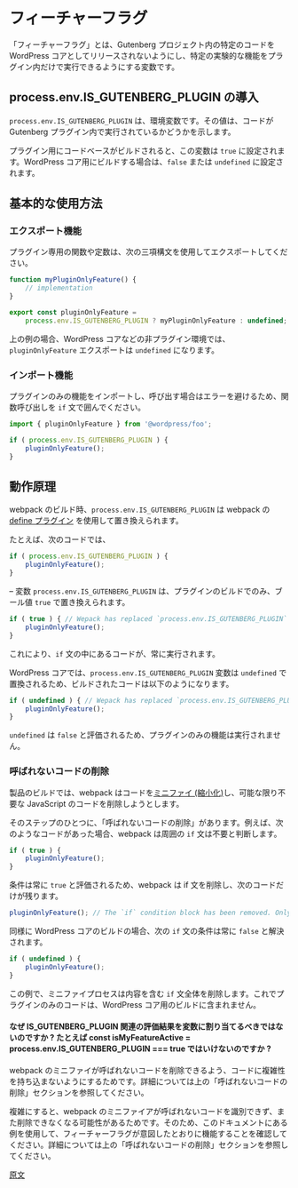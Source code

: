 <!--
# Feature Flags
 -->
# フィーチャーフラグ

<!--
With phase 2 of the Gutenberg project there's a need for improved control over how code changes are released. Newer features developed for phase 2 and beyond should only be released to the Gutenberg plugin, while improvements and bug fixes should still continue to make their way into core releases.

The technique for handling this is known as a 'feature flag'.
 -->
<!-- 
Gutenberg プロジェクトのフェーズ2を開始するにあたってはコード変更のリリースコントロールを改良する必要がありました。フェーズ2以降で開発された新しい機能は Gutenberg プラグインとしてリリースする一方、改良やバグの修正は引き続きコアリリースに反映しなければなりません。

こうした処理技術は「フィーチャーフラグ」として知られています。
 -->
<!-- 
Often in the Gutenberg project, there's a need to control whether the code we write is shipped to WordPress core, or whether certain more experimental features are only active in the plugin.
 -->
<!-- 
Gutenberg プロジェクトでは、しばしば、書いたコードが WordPress コアとしてリリースされるのか、それとも、特定の実験的な機能がプラグインでのみ有効なのかを制御する必要があります。
 -->
<!-- 
Often this is handled using a 'feature flag'.
 -->
<!-- 
多くの場合、このような要求は「フィーチャーフラグ」を使用して処理されます。
 -->
<!--
## Introducing `process.env.GUTENBERG_PHASE`

The `process.env.GUTENBERG_PHASE` is an environment variable containing a number that represents the phase. When the codebase is built for the plugin, this variable will be set to `2`. When building for core, it will be set to `1`.
 -->
<!-- 
## process.env.GUTENBERG_PHASE の導入

`process.env.GUTENBERG_PHASE` はフェーズ番号を示す環境変数です。コードをプラグインとしてビルドする際、この変数を `2` にセットします。コアとしてビルドする際には `1` にセットします。
 -->
<!-- 
'Feature flags' are variables that allow you to prevent specific code in the Gutenberg project from being shipped to WordPress core, and to run certain experimental features only in the plugin.
 -->
「フィーチャーフラグ」とは、Gutenberg プロジェクト内の特定のコードを WordPress コアとしてリリースされないようにし、特定の実験的な機能をプラグイン内だけで実行できるようにする変数です。

<!-- 
## Introducing `process.env.IS_GUTENBERG_PLUGIN`
 -->
## process.env.IS_GUTENBERG_PLUGIN の導入

<!-- 
The `process.env.IS_GUTENBERG_PLUGIN` is an environment variable whose value 'flags' whether code is running within the Gutenberg plugin. 

When the codebase is built for the plugin, this variable will be set to `true`. When building for WordPress core, it will be set to `false` or `undefined`.
 -->
`process.env.IS_GUTENBERG_PLUGIN` は、環境変数です。その値は、コードが Gutenberg プラグイン内で実行されているかどうかを示します。

プラグイン用にコードベースがビルドされると、この変数は `true` に設定されます。WordPress コア用にビルドする場合は、`false` または `undefined` に設定されます。

<!--
## Basic Use

A phase 2 function or constant should be exported using the following ternary syntax:
 -->
## 基本的な使用方法

<!-- 
フェーズ2の関数や定数は次の3項構文を使用してエクスポートしてください。
 -->

<!-- 
### Exporting features
 -->
### エクスポート機能

<!-- 
A plugin-only function or constant should be exported using the following ternary syntax:
 -->
プラグイン専用の関数や定数は、次の三項構文を使用してエクスポートしてください。

```js
function myPluginOnlyFeature() {
	// implementation
}

export const pluginOnlyFeature =
	process.env.IS_GUTENBERG_PLUGIN ? myPluginOnlyFeature : undefined;
```
<!--
In phase 1 environments the `phaseTwoFeature` export will be `undefined`.

If you're attempting to import and call a phase 2 feature, be sure to wrap the call to the function in an if statement to avoid an error:
 -->
<!-- 
フェーズ1の環境で `phaseTwoFeature` のエクスポートは `undefined` になります。

フェーズ2の機能をインポートし呼び出す場合はエラーを避けるため、関数呼び出しを if 文でラップしてください。
 -->
<!-- 
In non-plugin environments the `phaseTwoFeature` export will be `undefined`.
 -->
<!-- 
非プラグイン環境では、`process.env.IS_GUTENBERG_PLUGIN` のエクスポートは `undefined` になります。
 -->

<!-- 
In the above example, the `pluginOnlyFeature` export will be `undefined` in non-plugin environments such as WordPress core.
 -->
上の例の場合、WordPress コアなどの非プラグイン環境では、`pluginOnlyFeature` エクスポートは `undefined` になります。

<!-- 
### Importing features
 -->
### インポート機能
<!-- 
If you're attempting to import and call a plugin-only feature, be sure to wrap the function call in an `if` statement to avoid an error:
 -->
プラグインのみの機能をインポートし、呼び出す場合はエラーを避けるため、関数呼び出しを `if` 文で囲んでください。


```js
import { pluginOnlyFeature } from '@wordpress/foo';

if ( process.env.IS_GUTENBERG_PLUGIN ) {
	pluginOnlyFeature();
}
```
<!--
## How it works

During the webpack build, instances of `process.env.IS_GUTENBERG_PLUGIN` will be replaced using webpack's [define plugin](https://webpack.js.org/plugins/define-plugin/).

For example, in the following code –
 -->
## 動作原理

webpack のビルド時、`process.env.IS_GUTENBERG_PLUGIN` は webpack の [define プラグイン](https://webpack.js.org/plugins/define-plugin/) を使用して置き換えられます。

たとえば、次のコードでは、

```js
if ( process.env.IS_GUTENBERG_PLUGIN ) {
	pluginOnlyFeature();
}
```
<!--
When building the codebase for the plugin the variable will be replaced with the number literal `2`:
 -->
<!--  
コードベースをプラグインとしてビルドすると、変数は数値リテラル `2` で置き換えられます。
 -->
<!-- 
– the variable `process.env.IS_GUTENBERG_PLUGIN` will be replaced with the boolean `true` during the plugin-only build:
 -->
– 変数 `process.env.IS_GUTENBERG_PLUGIN` は、プラグインのビルドでのみ、ブール値 `true` で置き換えられます。

```js
if ( true ) { // Wepack has replaced `process.env.IS_GUTENBERG_PLUGIN` with `true`
	pluginOnlyFeature();
}
```
<!--
Any code within the body of the if statement will be executed within the gutenberg plugin since `2 === 2` evaluates to `true`.

For core, the `process.env.GUTENBERG_PHASE` variable is replaced with `1`, so the built code will look like:
 -->
<!--  
if 文内部のコードは、`2 === 2` が `true` と評価されるため、Gutenberg プラグイン内部で実行されます。

コアでは、`process.env.GUTENBERG_PHASE` 変数は `1` で置換されるため、ビルドされたコードは以下のようになります。
 -->
<!-- 
Any code within the body of the if statement will be executed because of this truthyness.
 -->
<!-- 
if 文の本体内にあるコードは、この `true` のため、実行されます。
 -->
<!-- 
This ensures that code within the body of the `if` statement will always be executed.

In WordPress core, the `process.env.IS_GUTENBERG_PLUGIN` variable is replaced with `undefined`. The built code looks like this:
 -->
これにより、`if` 文の中にあるコードが、常に実行されます。

WordPress コアでは、`process.env.IS_GUTENBERG_PLUGIN` 変数は `undefined` で置換されるため、ビルドされたコードは以下のようになります。

```js
if ( undefined ) { // Wepack has replaced `process.env.IS_GUTENBERG_PLUGIN` with `undefined`
	pluginOnlyFeature();
}
```
<!--
`1 === 2` evaluates to false so the phase 2 feature will not be executed within core.
 -->
<!-- 
`1 === 2` は `false` と評価されるため、フェーズ2の機能はコア内部では実行されません。
 -->
<!-- 
`undefined` evaluates to `false` so the plugin-only feature will not be executed.
 -->
`undefined` は `false` と評価されるため、プラグインのみの機能は実行されません。

<!--
### Dead Code Elimination

For production builds, webpack ['minifies'](https://en.wikipedia.org/wiki/Minification_(programming)) the code, removing as much unnecessary JavaScript as it can. 

One of the steps involves something known as 'dead code elimination'. For example, when the following code is encountered, webpack determines that the surrounding `if` statement is unnecessary:
 -->
### 呼ばれないコードの削除

製品のビルドでは、webpack はコードを[ミニファイ (縮小化)](https://en.wikipedia.org/wiki/Minification_(programming))し、可能な限り不要な JavaScript のコードを削除しようとします。

そのステップのひとつに、「呼ばれないコードの削除」があります。例えば、次のようなコードがあった場合、webpack は周囲の `if` 文は不要と判断します。

```js
if ( true ) {
	pluginOnlyFeature();
}
```
<!--
The condition will always evaluate to `true`, so webpack removes it, leaving behind the code that was in the body:
 -->
条件は常に `true` と評価されるため、webpack は if 文を削除し、次のコードだけが残ります。

```js
pluginOnlyFeature(); // The `if` condition block has been removed. Only the body remains.
```

<!--
Similarly, when building for WordPress core, the condition in the following `if` statement always resolves to false:
 -->
同様に WordPress コアのビルドの場合、次の `if` 文の条件は常に `false` と解決されます。

```js
if ( undefined ) {
	pluginOnlyFeature();
}
```
<!--
The minification process will remove the entire `if` statement including the body, ensuring code destined for phase 2 is not included in the built JavaScript intended for core.
 -->
<!-- 
ミニファイプロセスは内容を含む `if` 文全体を削除します。これでフェーズ2のコードは、コア用にビルドされた JavaScript に含まれません。
 -->
<!-- 
In this case, the minification process will remove the entire `if` statement including the body, ensuring plugin-only code is not included in WordPress core build.
 -->
この例で、ミニファイプロセスは内容を含む `if` 文全体を削除します。これでプラグインのみのコードは、WordPress コア用のビルドに含まれません。

<!--
## FAQ


#### Why should I only use `===` or `!==` when comparing `process.env.GUTENBERG_PHASE` and not `>`, `>=`, `<` or `<=`?

This is a restriction due to the behaviour of the greater than or less than operators in JavaScript when `process.env.GUTENBERG_PHASE` is undefined, as might be the case for third party users of WordPress npm packages. Both `process.env.GUTENBERG_PHASE < 2` and `process.env.GUTENBERG_PHASE > 1` resolve to false. When writing `if ( process.env.GUTENBERG_PHASE > 1 )`, the intention might be to avoid executing the phase 2 code in the following `if` statement's body. That's fine since it will evaluate to false.

However, the following code doesn't quite have the intended behaviour:
 -->
<!-- 
## FAQ

#### なぜ process.env.GUTENBERG_PHASE の比較には === や !== のみを使うべきなのですか ? >、>=、<、<= ではいけないのですか ?

これは `process.env.GUTENBERG_PHASE` が `undefined` の場合の JavaScript 演算子 `>`、`<` の振る舞いのための制限です。WordPress npm パッケージのサードパーティユーザーも同様です。`process.env.GUTENBERG_PHASE < 2` も `process.env.GUTENBERG_PHASE > 1` も `false` と解決されます。`if ( process.env.GUTENBERG_PHASE > 1 )` と書いて、続く `if` 文内部のフェーズ2のコードの実行を避けるつもりなら、これは `false` と評価されるため意図したとおりに動作します。

しかし次のコードは予想したとおりに動作しません。

```
function myPhaseTwoFeature() {
	if ( process.env.GUTENBERG_PHASE < 2 ) {
		return;
	}

	// implementation of phase 2 feature
}
```
 -->
<!--
Here an early return is used to avoid execution of a phase 2 feature, but because the `if` condition resolves to false, the early return is bypassed and the phase 2 feature is incorrectly triggered.
 -->
<!-- 
このコードはフェーズ2の機能の実行を避けるため、その前で `return` しています。しかし `if` の条件は false と解決されるため、その前の `return` は通らず、フェーズ2の機能が誤って呼び出されます。
 -->
<!--
#### Why shouldn't I assign the result of an expression involving `GUTENBERG_PHASE` to a variable, e.g. `const isMyFeatureActive = process.env.GUTENBERG_PHASE === 2`?
 -->

<!--
#### Why shouldn't I assign the result of an expression involving `IS_GUTENBERG_PLUGIN` to a variable, e.g. `const isMyFeatureActive = process.env.IS_GUTENBERG_PLUGIN === 2`?

The aim here is to avoid introducing any complexity that could result in webpack's minifier not being able to eliminate dead code. See the [Dead Code Elimination](#dead-code-elimination) section for further details.

Introducing complexity may prevent webpack's minifier from identifying and therefore eliminating dead code. Therefore it is recommended to use the examples in this document to ensure your feature flag functions as intended. For further details, see the [Dead Code Elimination](#dead-code-elimination) section.

 -->
#### なぜ IS_GUTENBERG_PLUGIN 関連の評価結果を変数に割り当てるべきではないのですか ? たとえば const isMyFeatureActive = process.env.IS_GUTENBERG_PLUGIN === true ではいけないのですか ?

webpack のミニファイが呼ばれないコードを削除できるよう、コードに複雑性を持ち込まないようにするためです。詳細については上の「呼ばれないコードの削除」セクションを参照してください。

複雑にすると、webpack のミニファイアが呼ばれないコードを識別できず、また削除できなくなる可能性があるためです。そのため、このドキュメントにある例を使用して、フィーチャーフラグが意図したとおりに機能することを確認してください。詳細については上の「呼ばれないコードの削除」セクションを参照してください。

[原文](https://github.com/WordPress/gutenberg/blob/trunk/docs/how-to-guides/feature-flags.md)
